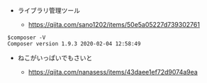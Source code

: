 - ライブラリ管理ツール

  - https://qiita.com/sano1202/items/50e5a05227d739302761

```
$composer -V
Composer version 1.9.3 2020-02-04 12:58:49
```

- ねこがいっぱいでもさいと

  - https://qiita.com/nanasess/items/43daee1ef72d9074a9ea
